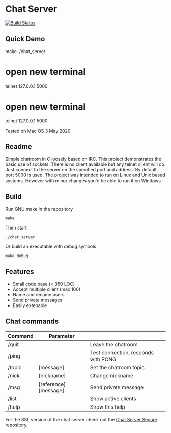 Chat Server
=
[![Build Status](https://travis-ci.org/yorickdewid/Chat-Server.svg?branch=master)](https://travis-ci.org/yorickdewid/Chat-Server)

## Quick Demo

  make
  ./chat_server

  # open new terminal
  telnet 127.0.0.1 5000
  
  # open new terminal
  telnet 127.0.0.1 5000

Tested on Mac OS 3 May 2020

## Readme

Simple chatroom in C loosely based on IRC. This project demonstrates the basic use of sockets. There is no client available but any telnet client will do. Just connect to the server on the specified port and address. By default port 5000 is used. The project was intended to run on Linux and Unix based systems. However with minor changes you'd be able to run it on Windows.

## Build

Run GNU make in the repository

`make`

Then start

`./chat_server`

Or build an executable with debug symbols

`make debug`

## Features

* Small code base (< 350 LOC)
* Accept multiple client (max 100)
* Name and rename users
* Send private messages
* Easily extenable

## Chat commands

| Command       | Parameter             |                                     |
| ------------- | --------------------- | ----------------------------------- |
| /quit         |                       | Leave the chatroom                  |
| /ping         |                       | Test connection, responds with PONG |
| /topic        | [message]             | Set the chatroom topic              |
| /nick         | [nickname]            | Change nickname                     |
| /msg          | [reference] [message] | Send private message                |
| /list         |                       | Show active clients                 |
| /help         |                       | Show this help                      |

For the SSL version of the chat server check out the [Chat Server Secure](https://github.com/yorickdewid/Chat-Server-Secure "Chat Server Secure") repository.
